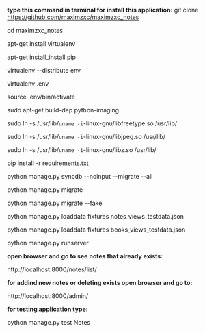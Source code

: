 <b>type this command in terminal for install this application:</b>
git clone https://github.com/maximzxc/maximzxc_notes

cd maximzxc_notes

apt-get install virtualenv

apt-get install_install pip

virtualenv --distribute env

virtualenv .env

source .env/bin/activate

sudo apt-get build-dep python-imaging

sudo ln -s /usr/lib/`uname -i`-linux-gnu/libfreetype.so /usr/lib/

sudo ln -s /usr/lib/`uname -i`-linux-gnu/libjpeg.so /usr/lib/

sudo ln -s /usr/lib/`uname -i`-linux-gnu/libz.so /usr/lib/

pip install -r requirements.txt

python manage.py syncdb --noinput --migrate --all

python manage.py migrate

python manage.py migrate --fake


python manage.py loaddata fixtures notes_views_testdata.json

python manage.py loaddata fixtures books_views_testdata.json

python manage.py runserver

<b>open browser and go to see notes that already exists:</b>

http://localhost:8000/notes/list/

<b>for addind new notes or deleting exists open browser and go to:</b>

http://localhost:8000/admin/

<b>for testing application type:</b>

python manage.py test Notes
